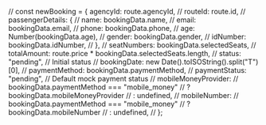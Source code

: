   // const newBooking = {
     agencyId: route.agencyId,
    //   routeId: route.id,
    //   passengerDetails: {
    //     name: bookingData.name,
    //     email: bookingData.email,
    //     phone: bookingData.phone,
    //     age: Number(bookingData.age),
    //     gender: bookingData.gender,
    //     idNumber: bookingData.idNumber,
    //   },
    //   seatNumbers: bookingData.selectedSeats,
    //   totalAmount: route.price * bookingData.selectedSeats.length,
    //   status: "pending", // Initial status
    //   bookingDate: new Date().toISOString().split("T")[0],
    //   paymentMethod: bookingData.paymentMethod,
    //   paymentStatus: "pending", // Default mock payment status
    //   mobileMoneyProvider:
    //     bookingData.paymentMethod === "mobile_money"
    //       ? bookingData.mobileMoneyProvider
    //       : undefined,
    //   mobileNumber:
    //     bookingData.paymentMethod === "mobile_money"
    //       ? bookingData.mobileNumber
    //       : undefined,
    // };
